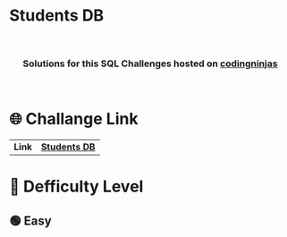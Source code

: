 # Students DB

  <br>
<div align="center">

  <h3>Solutions for this SQL Challenges hosted on <a href="https://www.codingninjas.com/codestudio/problems">codingninjas</a></h3>
 
</div>
 <br>

# 🌐 Challange Link

|||
|---|---|
|**Link**|**<a href="https://www.codingninjas.com/codestudio/problems/students-data_2105460?">Students DB<a>**|
  
 # 🎯 Defficulty Level

  <h2> 🟢 Easy </h2>
